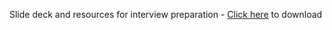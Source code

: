 Slide deck and resources for interview preparation - [Click here](https://github.com/kotewar/VNIT-interviewprep-July-2024/blob/main/Interview%20prep%20guidance%20VNIT.pdf) to download
